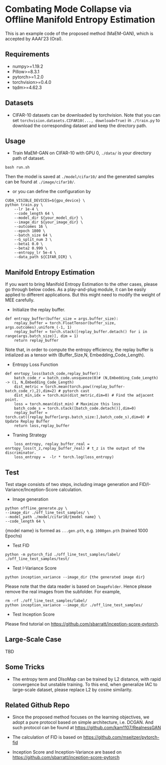 # Combating Mode Collapse via Offline Manifold Entropy Estimation
This is an example code of the proposed method (MaEM-GAN), which is accepted by AAAI'23 (Oral).


## Requirements

*   numpy>=1.19.2
*   Pillow>=8.3.1
*   pytorch>=1.2.0
*   torchvision>=0.4.0
*   tqdm>=4.62.3

## Datasets
* CIFAR-10 datasets can be downloaded by torchvision. Note that you can set
`torchvision.datasets.CIFAR10(..., download=True)` in `./train.py` to download the corresponding dataset and keep the directory path.

## Usage
* Train MaEM-GAN on CIFAR-10 with GPU 0, `./data/` is your directory path of dataset.
```
bash run.sh
```
Then the model is saved at `./model/cifar10/` and the generated samples can be found at `./image/cifar10/`.

* or you can define the configuration by
```
CUDA_VISIBLE_DEVICES=${gpu_device} \
python train.py \
    --lr 1e-4 \
    --code_length 64 \
    --model_dir ${your_model_dir} \
    --image_dir ${your_image_dir} \
    --outcomes 16 \
    --epoch 1800 \
    --batch_size 64 \
    --G_split_num 3 \
    --beta1 0.0 \
    --beta2 0.999 \
    --entropy_lr 5e-4 \
    --data_path ${CIFAR_DIR} \
```


## Manifold Entropy Estimation

If you want to bring Manifold Entropy Estimation to the other cases, please go through below codes. As a play-and-plug module, it can be easily applied to different applications. But this might need to modify the weight of MEE carefully.


* Initialize the replay buffer.

```
def entropy_buffer(buffer_size = args.buffer_size):
    replay_buffer = torch.FloatTensor(buffer_size, args.outcomes).uniform_(-1, 1)
    replay_buffer = torch.stack([replay_buffer.detach() for i in range(args.batch_size)], dim = 1)
    return replay_buffer
```

Note that, in order to compute the entropy efficiency, the replay buffer is intialized as a tensor with (Buffer_Size,N, Embedding_Code_Length).

* Entropy Loss Function

```
def enrtopy_loss(batch_code,replay_buffer):
    batch_code_r = batch_code.unsqueeze(0)# (N,Embedding_Code_Length) -> (1, N,Embedding_Code_Length)
    dist_metric = torch.mean(torch.pow((replay_buffer-batch_code_r),2),dim=2) # pytorch cast
    dist_min,idx = torch.min(dist_metric,dim=0) # Find the adjacent point.
    loss = torch.mean(dist_min) # Maximize this loss 
    batch_code_s = torch.stack([batch_code.detach()],dim=0) 
    replay_buffer = torch.cat((replay_buffer[args.batch_size:],batch_code_s),dim=0) # Update Replay Buffer
    return loss,replay_buffer 
```    

* Traning Strategy

```
    loss_entropy, replay_buffer_real = enrtopy_loss(t_z,replay_buffer_real) # t_z is the output of the discriminator.
    loss_entropy =  -lr * torch.log(loss_entropy)
```


## Test
Test stage consists of two steps, including image generation and FID/I-Variance/Inception-Score calculation.

* Image generation

```
python offline_generate.py \
--image_dir ./off_line_test_samples/ \
--model_path ./model/cifar10/{model name} \
--code_length 64 \
```

{model name} is formed as `...gen.pth`, e.g. `1000gen.pth` (trained 1000 Epochs)

* Test FID
```
python -m pytorch_fid ./off_line_test_samples/label/  ./off_line_test_samples/test/
```

* Test I-Variance Score
```
python inception_variance --image_dir {the generated image dir}
```
Please note that the data reader is based on `ImageFolder`. Hence please remove the real images from the subfolder.
For example,
```
rm -rf ./off_line_test_samples/label/
python inception_variance --image_dir ./off_line_test_samples/
```

* Test Inception Score

Please find tutorial on https://github.com/sbarratt/inception-score-pytorch.

## Large-Scale Case
TBD

## Some Tricks

* The entropy term and DIsoMap can be trained by L2 distance, with rapid convergence but unstable training. To this end, when generalize IAC to large-scale dataset, please replace L2 by cosine similarity.

## Related Github Repo

* Since the proposed method focuses on the learning objectives, we adopt a pure protocol based on simple architecture, i.e. DCGAN. And such protocol can be found at https://github.com/kam1107/RealnessGAN

* The calculation of FID is based on https://github.com/mseitzer/pytorch-fid

* Inception Score and Inception-Variance are based on https://github.com/sbarratt/inception-score-pytorch
